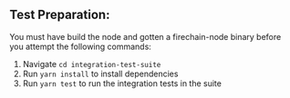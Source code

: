 ## Test Preparation:
You must have build the node and gotten a firechain-node binary before you attempt the following commands:

1. Navigate `cd integration-test-suite`
2. Run `yarn install` to install dependencies
3. Run `yarn test` to run the integration tests in the suite

